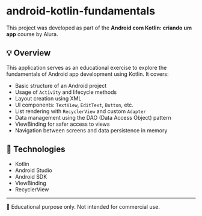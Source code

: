 # android-kotlin-fundamentals

This project was developed as part of the **Android com Kotlin: criando um app** course by Alura.

## 💡 Overview

This application serves as an educational exercise to explore the fundamentals of Android app development using Kotlin. It covers:

- Basic structure of an Android project
- Usage of `Activity` and lifecycle methods
- Layout creation using XML
- UI components: `TextView`, `EditText`, `Button`, etc.
- List rendering with `RecyclerView` and custom `Adapter`
- Data management using the DAO (Data Access Object) pattern
- ViewBinding for safer access to views
- Navigation between screens and data persistence in memory

## 🚀 Technologies

- Kotlin
- Android Studio
- Android SDK
- ViewBinding
- RecyclerView

---

📘 Educational purpose only. Not intended for commercial use.
